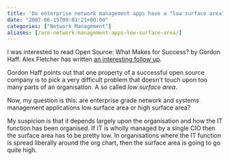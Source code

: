 ```yaml
---
title: 'Do enterprise network management apps have a "low surface area"?'
date: "2007-06-15T09:01:21+00:00"
categories: ["Network Management"]
aliases: [/are-network-management-apps-low-surface-area/]
---
```


I was interested to read Open Source: What Makes for Success? by Gordon Haff. Alex Fletcher has written [an interesting follow up](http://alexfletcher.typepad.com/all_bets_off/2007/06/the_real_comple.html).

Gordon Haff points out that one property of a successful open source company is to pick a very difficult problem that doesn't touch upon too many parts of an organisation. A so called *low surface area*.

Now, my question is this: are enterprise grade network and systems management applications low surface area or high surface area?

My suspicion is that it depends largely upon the organisation and how the IT function has been organised. If IT is wholly managed by a single CIO then the surface area has to be pretty low. In organisations where the IT function is spread liberally around the org chart, then the surface area is going to go quite high.
